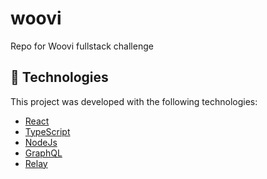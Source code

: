 # woovi

Repo for Woovi fullstack challenge

## :rocket: Technologies

This project was developed with the following technologies:

- [React][reactjs]
- [TypeScript][typescript]
- [NodeJs][nodejs]
- [GraphQL][graphql]
- [Relay][relay]

[typescript]: https://www.typescriptlang.org/
[reactjs]: https://reactjs.org
[yarn]: https://yarnpkg.com/
[nodejs]: https://nodejs.org/
[graphql]: https://graphql.org/
[relay]: https://relay.dev/
